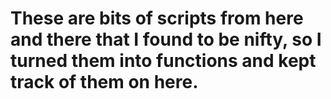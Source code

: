 # These are bits of scripts from here and there that I found to be nifty, so I turned them into functions and kept track of them on here.
